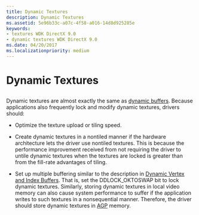 ```yaml
---
title: Dynamic Textures
description: Dynamic Textures
ms.assetid: 5e96b33c-a07c-4f58-a016-14d8d925285e
keywords:
- textures WDK DirectX 9.0
- dynamic textures WDK DirectX 9.0
ms.date: 04/20/2017
ms.localizationpriority: medium
---
```


# Dynamic Textures


## <span id="ddk_dynamic_textures_gg"></span><span id="DDK_DYNAMIC_TEXTURES_GG"></span>


Dynamic textures are almost exactly the same as [dynamic buffers](dynamic-vertex-and-index-buffers.md). Because applications also frequently lock and modify dynamic textures, drivers should:

-   Optimize the texture upload or tiling speed.

-   Create dynamic textures in a nontiled manner if the hardware architecture lets the driver use nontiled textures. This is because the performance improvement received from not requiring the driver to untile dynamic textures when the textures are locked is greater than from the fill-rate advantages of tiling.

-   Set up multiple buffering similar to the description in [Dynamic Vertex and Index Buffers](dynamic-vertex-and-index-buffers.md). That is, set the DDLOCK\_OKTOSWAP bit to lock dynamic textures. Similarly, storing dynamic textures in local video memory can also cause system performance to suffer if the application writes to such textures in a nonsequential manner. Therefore, the driver should store dynamic textures in [AGP](agp-support.md) memory.

 

 





